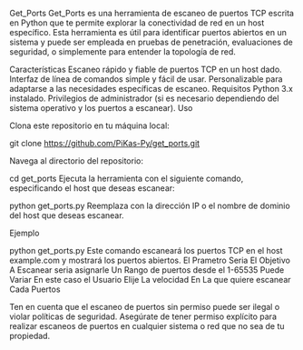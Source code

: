 Get_Ports
Get_Ports es una herramienta de escaneo de puertos TCP escrita en Python que te permite explorar la conectividad de red en un host específico. Esta herramienta es útil para identificar puertos abiertos en un sistema y puede ser empleada en pruebas de penetración, evaluaciones de seguridad, o simplemente para entender la topología de red.

Características
Escaneo rápido y fiable de puertos TCP en un host dado.
Interfaz de línea de comandos simple y fácil de usar.
Personalizable para adaptarse a las necesidades específicas de escaneo.
Requisitos
Python 3.x instalado.
Privilegios de administrador (si es necesario dependiendo del sistema operativo y los puertos a escanear).
Uso

Clona este repositorio en tu máquina local:

git clone https://github.com/PiKas-Py/get_ports.git

Navega al directorio del repositorio:

cd get_ports
Ejecuta la herramienta con el siguiente comando, especificando el host que deseas escanear:

python get_ports.py <ip> <rango> <Theaders> 
Reemplaza <host> con la dirección IP o el nombre de dominio del host que deseas escanear.

Ejemplo

python get_ports.py <ip> <Rango> <Theaders>
Este comando escaneará los puertos TCP en el host example.com y mostrará los puertos abiertos.
El Prametro <Ip> Seria El Objetivo A Escanear  <Rango> seria asignarle Un Rango de puertos desde el 1-65535 <Theader> Puede Variar En este caso el Usuario Elije La velocidad En La que quiere escanear Cada Puertos

Ten en cuenta que el escaneo de puertos sin permiso puede ser ilegal o violar políticas de seguridad. Asegúrate de tener permiso explícito para realizar escaneos de puertos en cualquier sistema o red que no sea de tu propiedad.


